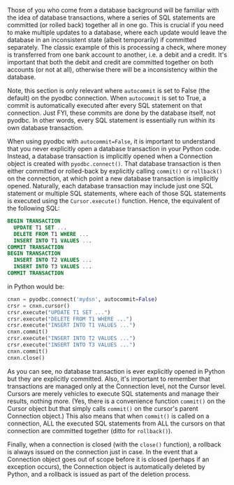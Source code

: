 Those of you who come from a database background will be familiar with the idea of database transactions, where a series of SQL statements are committed (or rolled back) together all in one go. This is crucial if you need to make multiple updates to a database, where each update would leave the database in an inconsistent state (albeit temporarily) if committed separately. The classic example of this is processing a check, where money is transferred from one bank account to another, i.e. a debit and a credit. It's important that both the debit and credit are committed together on both accounts (or not at all), otherwise there will be a inconsistency within the database.

Note, this section is only relevant where `autocommit` is set to False (the default) on the pyodbc connection. When `autocommit` is set to True, a commit is automatically executed after every SQL statement on that connection.  Just FYI, these commits are done by the database itself, not pyodbc. In other words, every SQL statement is essentially run within its own database transaction.

When using pyodbc with `autocommit=False`, it is important to understand that you never explicitly open a database transaction in your Python code. Instead, a database transaction is implicitly opened when a Connection object is created with `pyodbc.connect()`. That database transaction is then either committed or rolled-back by explicitly calling `commit()` or `rollback()` on the connection, at which point a new database transaction is implicitly opened. Naturally, each database transaction may include just one SQL statement or multiple SQL statements, where each of those SQL statements is executed using the `Cursor.execute()` function.  Hence, the equivalent of the following SQL:
```sql
BEGIN TRANSACTION
  UPDATE T1 SET ...
  DELETE FROM T1 WHERE ...
  INSERT INTO T1 VALUES ...
COMMIT TRANSACTION
BEGIN TRANSACTION
  INSERT INTO T2 VALUES ...
  INSERT INTO T3 VALUES ...
COMMIT TRANSACTION
```
in Python would be:
```python
cnxn = pyodbc.connect('mydsn', autocommit=False)
crsr = cnxn.cursor()
crsr.execute("UPDATE T1 SET ...")
crsr.execute("DELETE FROM T1 WHERE ...")
crsr.execute("INSERT INTO T1 VALUES ...")
cnxn.commit()
crsr.execute("INSERT INTO T2 VALUES ...")
crsr.execute("INSERT INTO T3 VALUES ...")
cnxn.commit()
cnxn.close()
```
As you can see, no database transaction is ever explicitly opened in Python but they are explicitly committed. Also, it's important to remember that transactions are managed only at the Connection level, not the Cursor level.  Cursors are merely vehicles to execute SQL statements and manage their results, nothing more.  (Yes, there is a convenience function `commit()` on the Cursor object but that simply calls `commit()` on the cursor's parent Connection object.)  This also means that when `commit()` is called on a connection, ALL the executed SQL statements from ALL the cursors on that connection are committed together (ditto for `rollback()`).

Finally, when a connection is closed (with the `close()` function), a rollback is always issued on the connection just in case. In the event that a Connection object goes out of scope before it is closed (perhaps if an exception occurs), the Connection object is automatically deleted by Python, and a rollback is issued as part of the deletion process.